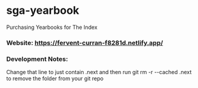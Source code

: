 # sga-yearbook
Purchasing Yearbooks for The Index

### Website: https://fervent-curran-f8281d.netlify.app/

### Development Notes:
Change that line to just contain .next and then run git rm -r --cached .next to remove the folder from your git repo

